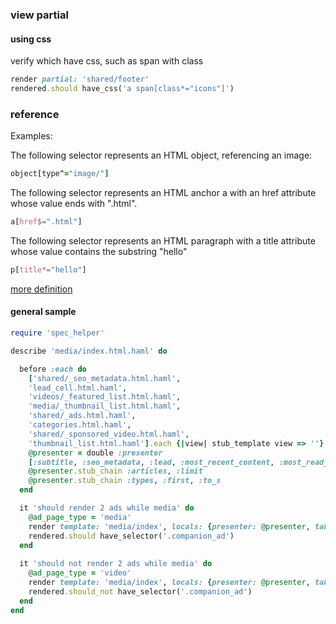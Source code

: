 ### view partial 


#### using css

verify which have css, such as span with class

```ruby
render partial: 'shared/footer'
rendered.should have_css('a span[class*="icons"]')

```


### reference 
Examples:

The following selector represents an HTML object, referencing an image:

```ruby
object[type^="image/"]
```

The following selector represents an HTML anchor a with an href attribute whose value ends with ".html".

```css
a[href$=".html"]
```

The following selector represents an HTML paragraph with a title attribute whose value contains the substring "hello"

```css
p[title*="hello"]
```
[more definition](http://www.w3.org/TR/css3-selectors/#attribute-substrings)

#### general sample


```ruby
require 'spec_helper'

describe 'media/index.html.haml' do

  before :each do 
    ['shared/_seo_metadata.html.haml',
    'lead_cell.html.haml',
    'videos/_featured_list.html.haml',
    'media/_thumbnail_list.html.haml',
    'shared/_ads.html.haml',
    'categories.html.haml',
    'shared/_sponsored_video.html.haml',
    'thumbnail_list.html.haml'].each {|view| stub_template view => ''}
    @presenter = double :presenter
    [:subtitle, :seo_metadata, :lead, :most_recent_content, :most_read_content, :most_shared_content, :most_discussed_content, :image_size].each {|method| @presenter.stub method}
    @presenter.stub_chain :articles, :limit
    @presenter.stub_chain :types, :first, :to_s
  end

  it 'should render 2 ads while media' do
    @ad_page_type = 'media'
    render template: 'media/index', locals: {presenter: @presenter, tabbed_content: []}
    rendered.should have_selector('.companion_ad')
  end
  
  it 'should not render 2 ads while media' do
    @ad_page_type = 'video'
    render template: 'media/index', locals: {presenter: @presenter, tabbed_content: []}
    rendered.should_not have_selector('.companion_ad')
  end
end
```
